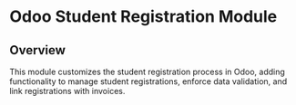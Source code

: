 # Odoo Student Registration Module

## Overview

This module customizes the student registration process in Odoo, adding functionality to manage student registrations, enforce data validation, and link registrations with invoices.



